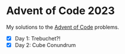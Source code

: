 # Advent of Code 2023
My solutions to the [Advent of Code](https://adventofcode.com/) problems.

- [x] Day 1: Trebuchet?!
- [x] Day 2: Cube Conundrum
